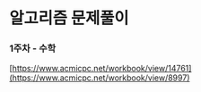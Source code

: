 # 알고리즘 문제풀이

### 1주차 - 수학

[https://www.acmicpc.net/workbook/view/14761](https://www.acmicpc.net/workbook/view/8997)
